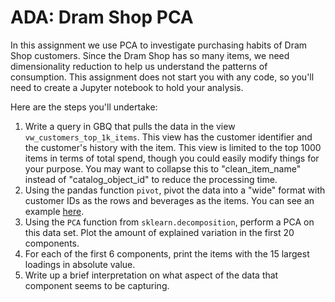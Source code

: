 # ADA: Dram Shop PCA

In this assignment we use PCA to investigate purchasing habits of Dram Shop customers. Since the Dram Shop has so many items, we need dimensionality reduction to help us understand the patterns of consumption. This assignment does not start you with any code, so you'll need to create a Jupyter notebook to hold your analysis. 


Here are the steps you'll undertake: 

1. Write a query in GBQ that pulls the data in the view `vw_customers_top_1k_items`. This view has the customer identifier 
  and the customer's history with the item. This view is limited to the top 1000 items in terms of total spend, though you could
  easily modify things for your purpose. You may want to collapse this to "clean_item_name" instead of "catalog_object_id" to reduce the processing time. 
1. Using the pandas function `pivot`, pivot the data into a "wide" format with customer IDs as the rows and beverages as the items. You can see an example [here](https://stackoverflow.com/questions/22798934/pandas-long-to-wide-reshape-by-two-variables). 
1. Using the `PCA` function from `sklearn.decomposition`, perform a PCA on this data set. Plot the amount of explained variation in the first 20 components.
1. For each of the first 6 components, print the items with the 15 largest loadings in absolute value. 
1. Write up a brief interpretation on what aspect of the data that component seems to be capturing.

